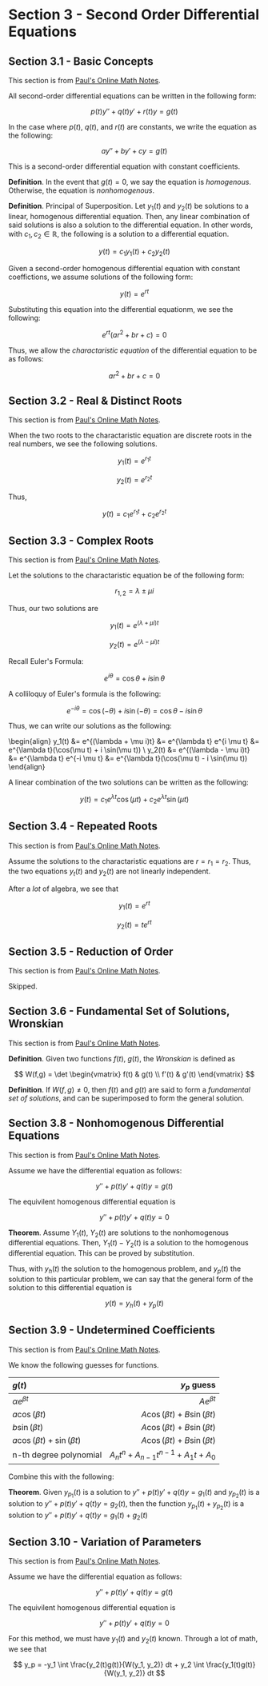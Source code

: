 # Section 3 - Second Order Differential Equations

## Section 3.1 - Basic Concepts

This section is from [Paul's Online Math Notes](https://tutorial.math.lamar.edu/Classes/DE/SecondOrderConcepts.aspx).

All second-order differential equations can be written in the following form:

$$ p(t) y'' + q(t) y' + r(t) y = g(t) $$

In the case where $p(t)$, $q(t)$, and $r(t)$ are constants, we write the equation as the following:

$$ ay'' + by' + cy = g(t) $$

This is a second-order differential equation with constant coefficients.

**Definition**. In the event that $g(t) = 0$, we say the equation is *homogenous*. Otherwise, the equation is *nonhomogenous*.

**Definition**. Principal of Superposition. Let $y_1(t)$ and $y_2(t)$ be solutions to a linear, homogenous differential equation. Then, any linear combination of said solutions is also a solution to the differential equation. In other words, with $c_1, c_2 \in \mathbb{R}$, the following is a solution to a differential equation.

$$ y(t) = c_1 y_1(t) + c_2 y_2(t) $$

Given a second-order homogenous differential equation with constant coeffictions, we assume solutions of the following form:

$$ y(t) = e^{rt} $$

Substituting this equation into the differential equationm, we see the following:

$$ e^{rt}(ar^2 + br + c) = 0 $$

Thus, we allow the *charactaristic equation* of the differential equation to be as follows:

$$ ar^2 + br + c = 0 $$

## Section 3.2 - Real & Distinct Roots

This section is from [Paul's Online Math Notes](https://tutorial.math.lamar.edu/Classes/DE/RealRoots.aspx).

When the two roots to the charactaristic equation are discrete roots in the real numbers, we see the following solutions.

$$ y_1(t) = e^{r_1 t} $$

$$ y_2(t) = e^{r_2 t} $$

Thus,

$$ y(t) = c_1 e^{r_1 t} + c_2 e^{r_2 t} $$

## Section 3.3 - Complex Roots

This section is from [Paul's Online Math Notes](https://tutorial.math.lamar.edu/Classes/DE/ComplexRoots.aspx).

Let the solutions to the charactaristic equation be of the following form:

$$ r_{1,2} = \lambda \pm \mu i $$

Thus, our two solutions are

$$ y_1(t) = e^{(\lambda + \mu i)t} $$

$$ y_2(t) = e^{(\lambda - \mu i)t} $$

Recall Euler's Formula:

$$ e^{i \theta} = \cos \theta + i \sin \theta $$

A colliloquy of Euler's formula is the following:

$$ e^{-i \theta} = \cos(-\theta) + i \sin(-\theta) = \cos \theta - i \sin \theta $$

Thus, we can write our solutions as the following:

\begin{align}
    y_1(t) &= e^{(\lambda + \mu i)t} &= e^{\lambda t} e^{i \mu t} &= e^{\lambda t}(\cos(\mu t) + i \sin(\mu t)) \\
    y_2(t) &= e^{(\lambda - \mu i)t} &= e^{\lambda t} e^{-i \mu t} &= e^{\lambda t}(\cos(\mu t) - i \sin(\mu t))
\end{align}

A linear combination of the two solutions can be written as the following:

$$ y(t) = c_1 e^{\lambda t} \cos(\mu t) + c_2 e^{\lambda t} \sin(\mu t) $$

## Section 3.4 - Repeated Roots

This section is from [Paul's Online Math Notes](https://tutorial.math.lamar.edu/Classes/DE/RepeatedRoots.aspx).

Assume the solutions to the charactaristic equations are $r = r_1 = r_2$. Thus, the two equations $y_t(t)$ and $y_2(t)$ are not linearly independent.

After a *lot* of algebra, we see that

$$y_1(t) = e^{rt}$$

$$y_2(t) = t e^{rt}$$

## Section 3.5 - Reduction of Order

This section is from [Paul's Online Math Notes](https://tutorial.math.lamar.edu/Classes/DE/ReductionofOrder.aspx).

Skipped.

## Section 3.6 - Fundamental Set of Solutions, Wronskian

This section is from [Paul's Online Math Notes](https://tutorial.math.lamar.edu/Classes/DE/FundamentalSetsofSolutions.aspx).

**Definition**. Given two functions $f(t)$, $g(t)$, the *Wronskian* is defined as

$$
W(f,g) = \det \begin{vmatrix}
  f(t) & g(t) \\
  f'(t) & g'(t)
\end{vmatrix}
$$

**Definition**. If $W(f, g) \neq 0$, then $f(t)$ and $g(t)$ are said to form a *fundamental set of solutions*, and can be superimposed to form the general solution.

## Section 3.8 - Nonhomogenous Differential Equations

This section is from [Paul's Online Math Notes](https://tutorial.math.lamar.edu/Classes/DE/NonhomogeneousDE.aspx).

Assume we have the differential equation as follows:

$$ y'' + p(t) y' + q(t) y = g(t) $$

The equivilent homogenous differential equation is

$$ y'' + p(t) y' + q(t) y = 0 $$

**Theorem**. Assume $Y_1(t)$, $Y_2(t)$ are solutions to the nonhomogenous differential equations. Then, $Y_1(t) - Y_2(t)$ is a solution to the homogenous differential equation. This can be proved by substitution.

Thus, with $y_h(t)$ the solution to the homogenous problem, and $y_p(t)$ the solution to this particular problem, we can say that the general form of the solution to this differential equation is

$$ y(t) = y_h(t) + y_p(t) $$

## Section 3.9 - Undetermined Coefficients

This section is from [Paul's Online Math Notes](https://tutorial.math.lamar.edu/Classes/DE/UndeterminedCoefficients.aspx).

We know the following guesses for functions.

| $g(t)$ | $y_p$ guess |
| :- | -: |
| $\alpha e^{\beta t}$ | $A e^{\beta t}$ |
| $a \cos(\beta t)$ | $A \cos(\beta t) + B \sin(\beta t)$ |
| $b \sin(\beta t)$ | $A \cos(\beta t) + B \sin(\beta t)$ |
| $a \cos(\beta t) + \sin(\beta t)$ | $A \cos(\beta t) + B \sin(\beta t)$ |
| n-th degree polynomial | $A_nt^n + A_{n-1}t^{n-1} + A_1 t + A_0$ |

Combine this with the following:

**Theorem**. Given $y_{p_1}(t)$ is a solution to $y'' + p(t)y' + q(t)y = g_1(t)$ and $y_{p_2}(t)$ is a solution to $y'' + p(t)y' + q(t)y = g_2(t)$, then the function $y_{p_1}(t) + y_{p_2}(t)$ is a solution to $y'' + p(t)y' + q(t)y = g_1(t) + g_2(t)$

## Section 3.10 - Variation of Parameters

This section is from [Paul's Online Math Notes](https://tutorial.math.lamar.edu/Classes/DE/VariationofParameters.aspx).

Assume we have the differential equation as follows:

$$ y'' + p(t) y' + q(t) y = g(t) $$

The equivilent homogenous differential equation is

$$ y'' + p(t) y' + q(t) y = 0 $$

For this method, we must have $y_1(t)$ and $y_2(t)$ known. Through a lot of math, we see that

$$
y_p = -y_1 \int \frac{y_2(t)g(t)}{W(y_1, y_2)} dt + y_2 \int \frac{y_1(t)g(t)}{W(y_1, y_2)} dt
$$
